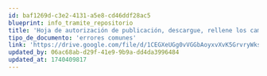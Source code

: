 ```yaml
---
id: baf1269d-c3e2-4131-a5e8-cd46ddf28ac5
blueprint: info_tramite_repositorio
title: 'Hoja de autorización de publicación, descargue, rellene los campos imprima, firme y ponga su huella dactilar'
tipo_de_documento: 'errores comunes'
link: 'https://drive.google.com/file/d/1CEGXeUGg0vVGGbAoyxvXvK5GrvryWksF/view'
updated_by: 06ac68ab-d29f-41e9-9b9a-dd4da3996484
updated_at: 1740409817
---
```

